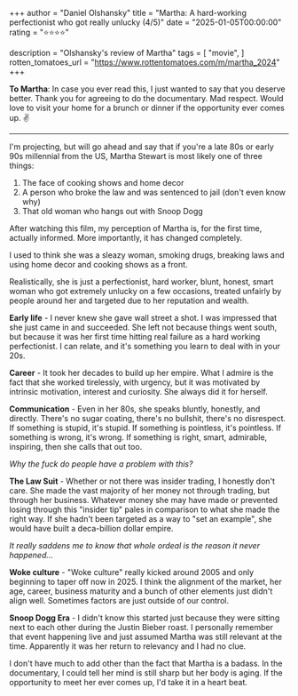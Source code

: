 +++
author = "Daniel Olshansky"
title = "Martha: A hard-working perfectionist who got really unlucky (4/5)"
date = "2025-01-05T00:00:00"
rating = "⭐⭐⭐⭐"

description = "Olshansky's review of Martha"
tags = [
    "movie",
]
rotten_tomatoes_url = "https://www.rottentomatoes.com/m/martha_2024"
+++

**To Martha**: In case you ever read this, I just wanted to say that you deserve
better. Thank you for agreeing to do the documentary. Mad respect. Would love
to visit your home for a brunch or dinner if the opportunity ever comes up. ✌️

---


I'm projecting, but will go ahead and say that if you're a late 80s or early 90s
millennial from the US, Martha Stewart is most likely one of three things:

1. The face of cooking shows and home decor
2. A person who broke the law and was sentenced to jail (don't even know why)
3. That old woman who hangs out with Snoop Dogg

After watching this film, my perception of Martha is, for the first time, actually
informed. More importantly, it has changed completely.

I used to think she was a sleazy woman, smoking drugs, breaking laws and using
home decor and cooking shows as a front.

Realistically, she is just a perfectionist, hard worker, blunt, honest, smart
woman who got extremely unlucky on a few occasions, treated unfairly by people
around her and targeted due to her reputation and wealth.

**Early life** - I never knew she gave wall street a shot. I was impressed that
she just came in and succeeded. She left not because things went south, but because
it was her first time hitting real failure as a hard working perfectionist. I can
relate, and it's something you learn to deal with in your 20s.

**Career** - It took her decades to build up her empire. What I admire is the fact
that she worked tirelessly, with urgency, but it was motivated by intrinsic
motivation, interest and curiosity. She always did it for herself.

**Communication** - Even in her 80s, she speaks bluntly, honestly, and directly. There's
no sugar coating, there's no bullshit, there's no disrespect. If something is stupid,
it's stupid. If something is pointless, it's pointless. If something is wrong, it's wrong.
If something is right, smart, admirable, inspiring, then she calls that out too.

_Why the fuck do people have a problem with this?_

**The Law Suit** - Whether or not there was insider trading, I honestly don't care.
She made the vast majority of her money not through trading, but through her business.
Whatever money she may have made or prevented losing through this "insider tip"
pales in comparison to what she made the right way. If she hadn't been targeted
as a way to "set an example", she would have built a deca-billion dollar empire.

_It really saddens me to know that whole ordeal is the reason it never happened..._

**Woke culture** - "Woke culture" really kicked around 2005 and only beginning
to taper off now in 2025. I think the alignment of the market, her age, career,
business maturity and a bunch of other elements just didn't align well. Sometimes
factors are just outside of our control.

**Snoop Dogg Era** - I didn't know this started just because they were sitting
next to each other during the Justin Bieber roast. I personally remember that
event happening live and just assumed Martha was still relevant at the time.
Apparently it was her return to relevancy and I had no clue.

I don't have much to add other than the fact that Martha is a badass. In the
documentary, I could tell her mind is still sharp but her body is aging. If the
opportunity to meet her ever comes up, I'd take it in a heart beat.
